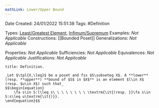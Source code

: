 ```yaml
---
mathLink: Lower/Upper Bound
---
```


<div class="topSpace"></div>

Date Created: 24/01/2022 15:51:38
Tags: #Definition

Types: [Least/Greatest Element](Least%20and%20Greatest%20Elements.md), [Infimum/Supremum](Infimum%20and%20Supremum.md)
Examples: _Not Applicable_ 
Constructions: [[Bounded Poset]]
Generalizations: _Not Applicable_

Properties: _Not Applicable_
Sufficiencies: _Not Applicable_
Equivalences: _Not Applicable_
Justifications: _Not Applicable_

``` ad-Definition
title: Definition.

_Let $\tpl{X,\leq}$ be a poset and fix $S\subseteq X$. A **lower** (resp. **upper**) **bound of $S$ in $X$** is an element $l\in X$ (resp. $u\in X$) such that_
$$\begin{equation}
    \fa s\in S:l\leq s\ \ \ \ \ \ \ \ \textrm{\it{(resp. }}\fa s\in S:s\leq u\textrm{\it{)}}.
\end{equation}$$

```
